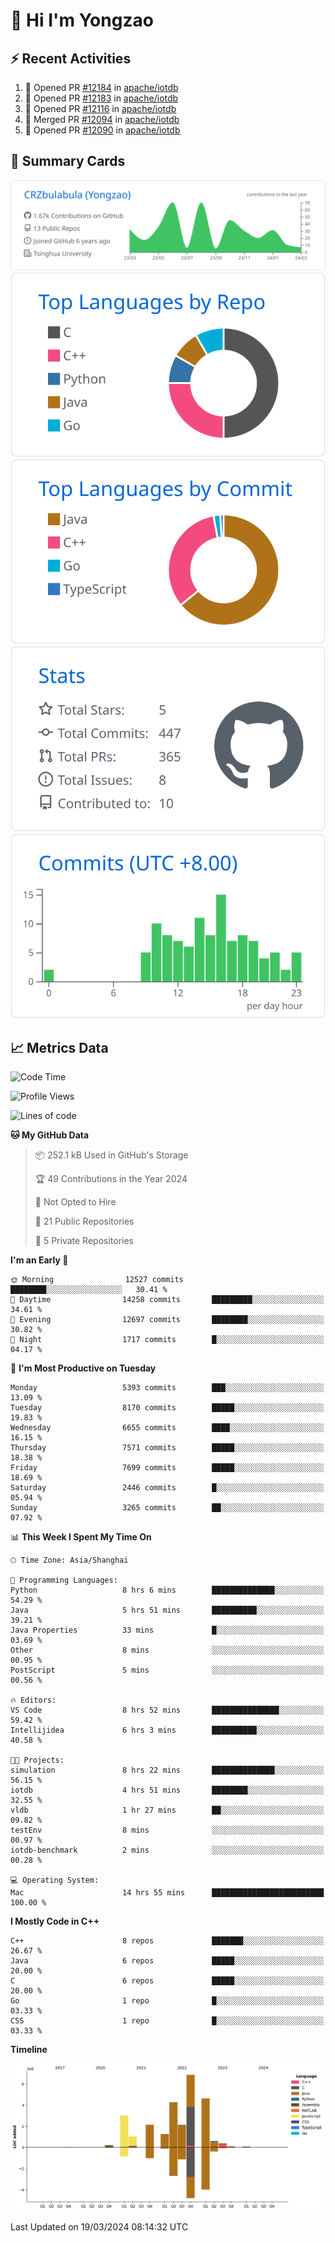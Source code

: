 # 👋 Hi I'm Yongzao

## ⚡ Recent Activities
<!--START_SECTION:activity-->
1. 💪 Opened PR [#12184](https://github.com/apache/iotdb/pull/12184) in [apache/iotdb](https://github.com/apache/iotdb)
2. 💪 Opened PR [#12183](https://github.com/apache/iotdb/pull/12183) in [apache/iotdb](https://github.com/apache/iotdb)
3. 💪 Opened PR [#12116](https://github.com/apache/iotdb/pull/12116) in [apache/iotdb](https://github.com/apache/iotdb)
4. 🎉 Merged PR [#12094](https://github.com/apache/iotdb/pull/12094) in [apache/iotdb](https://github.com/apache/iotdb)
5. 💪 Opened PR [#12090](https://github.com/apache/iotdb/pull/12090) in [apache/iotdb](https://github.com/apache/iotdb)
<!--END_SECTION:activity-->

## 🎑 Summary Cards

[![](https://raw.githubusercontent.com/CRZbulabula/CRZbulabula/main/profile-summary-card-output/github/0-profile-details.svg)](https://github.com/vn7n24fzkq/github-profile-summary-cards)
[![](https://raw.githubusercontent.com/CRZbulabula/CRZbulabula/main/profile-summary-card-output/github/1-repos-per-language.svg)](https://github.com/vn7n24fzkq/github-profile-summary-cards) [![](https://raw.githubusercontent.com/CRZbulabula/CRZbulabula/main/profile-summary-card-output/github/2-most-commit-language.svg)](https://github.com/vn7n24fzkq/github-profile-summary-cards)
[![](https://raw.githubusercontent.com/CRZbulabula/CRZbulabula/main/profile-summary-card-output/github/3-stats.svg)](https://github.com/vn7n24fzkq/github-profile-summary-cards) [![](https://raw.githubusercontent.com/CRZbulabula/CRZbulabula/main/profile-summary-card-output/github/4-productive-time.svg)](https://github.com/vn7n24fzkq/github-profile-summary-cards)

## 📈 Metrics Data

<!--START_SECTION:waka-->
![Code Time](http://img.shields.io/badge/Code%20Time-601%20hrs%2035%20mins-blue)

![Profile Views](http://img.shields.io/badge/Profile%20Views-0-blue)

![Lines of code](https://img.shields.io/badge/From%20Hello%20World%20I%27ve%20Written-26.6%20million%20lines%20of%20code-blue)

**🐱 My GitHub Data** 

> 📦 252.1 kB Used in GitHub's Storage 
 > 
> 🏆 49 Contributions in the Year 2024
 > 
> 🚫 Not Opted to Hire
 > 
> 📜 21 Public Repositories 
 > 
> 🔑 5 Private Repositories 
 > 
**I'm an Early 🐤** 

```text
🌞 Morning                12527 commits       ████████░░░░░░░░░░░░░░░░░   30.41 % 
🌆 Daytime                14258 commits       █████████░░░░░░░░░░░░░░░░   34.61 % 
🌃 Evening                12697 commits       ████████░░░░░░░░░░░░░░░░░   30.82 % 
🌙 Night                  1717 commits        █░░░░░░░░░░░░░░░░░░░░░░░░   04.17 % 
```
📅 **I'm Most Productive on Tuesday** 

```text
Monday                   5393 commits        ███░░░░░░░░░░░░░░░░░░░░░░   13.09 % 
Tuesday                  8170 commits        █████░░░░░░░░░░░░░░░░░░░░   19.83 % 
Wednesday                6655 commits        ████░░░░░░░░░░░░░░░░░░░░░   16.15 % 
Thursday                 7571 commits        █████░░░░░░░░░░░░░░░░░░░░   18.38 % 
Friday                   7699 commits        █████░░░░░░░░░░░░░░░░░░░░   18.69 % 
Saturday                 2446 commits        █░░░░░░░░░░░░░░░░░░░░░░░░   05.94 % 
Sunday                   3265 commits        ██░░░░░░░░░░░░░░░░░░░░░░░   07.92 % 
```


📊 **This Week I Spent My Time On** 

```text
🕑︎ Time Zone: Asia/Shanghai

💬 Programming Languages: 
Python                   8 hrs 6 mins        ██████████████░░░░░░░░░░░   54.29 % 
Java                     5 hrs 51 mins       ██████████░░░░░░░░░░░░░░░   39.21 % 
Java Properties          33 mins             █░░░░░░░░░░░░░░░░░░░░░░░░   03.69 % 
Other                    8 mins              ░░░░░░░░░░░░░░░░░░░░░░░░░   00.95 % 
PostScript               5 mins              ░░░░░░░░░░░░░░░░░░░░░░░░░   00.56 % 

🔥 Editors: 
VS Code                  8 hrs 52 mins       ███████████████░░░░░░░░░░   59.42 % 
Intellijidea             6 hrs 3 mins        ██████████░░░░░░░░░░░░░░░   40.58 % 

🐱‍💻 Projects: 
simulation               8 hrs 22 mins       ██████████████░░░░░░░░░░░   56.15 % 
iotdb                    4 hrs 51 mins       ████████░░░░░░░░░░░░░░░░░   32.55 % 
vldb                     1 hr 27 mins        ██░░░░░░░░░░░░░░░░░░░░░░░   09.82 % 
testEnv                  8 mins              ░░░░░░░░░░░░░░░░░░░░░░░░░   00.97 % 
iotdb-benchmark          2 mins              ░░░░░░░░░░░░░░░░░░░░░░░░░   00.28 % 

💻 Operating System: 
Mac                      14 hrs 55 mins      █████████████████████████   100.00 % 
```

**I Mostly Code in C++** 

```text
C++                      8 repos             ███████░░░░░░░░░░░░░░░░░░   26.67 % 
Java                     6 repos             █████░░░░░░░░░░░░░░░░░░░░   20.00 % 
C                        6 repos             █████░░░░░░░░░░░░░░░░░░░░   20.00 % 
Go                       1 repo              █░░░░░░░░░░░░░░░░░░░░░░░░   03.33 % 
CSS                      1 repo              █░░░░░░░░░░░░░░░░░░░░░░░░   03.33 % 
```



**Timeline**

![Lines of Code chart](https://raw.githubusercontent.com/CRZbulabula/CRZbulabula/main/assets/bar_graph.png)


 Last Updated on 19/03/2024 08:14:32 UTC
<!--END_SECTION:waka-->

